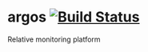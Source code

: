 # argos [![Build Status](https://travis-ci.org/mikeyhc/argos.svg?branch=master)](https://travis-ci.org/mikeyhc/argos)
Relative monitoring platform
